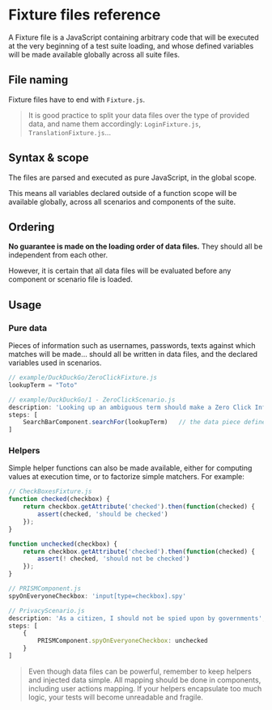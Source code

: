 Fixture files reference
====================

A Fixture file is a JavaScript containing arbitrary code that will be executed at the very beginning of a test suite loading, and whose defined variables will be made available globally across all suite files.


File naming
-----------

Fixture files have to end with `Fixture.js`.

> It is good practice to split your data files over the type of provided data, and name them accordingly: `LoginFixture.js`, `TranslationFixture.js`…


Syntax & scope
--------------

The files are parsed and executed as pure JavaScript, in the global scope.

This means all variables declared outside of a function scope will be available globally, across all scenarios and components of the suite.


Ordering
--------

**No guarantee is made on the loading order of data files.** They should all be independent from each other.

However, it is certain that all data files will be evaluated before any component or scenario file is loaded.


Usage
-----

### Pure data

Pieces of information such as usernames, passwords, texts against which matches will be made… should all be written in data files, and the declared variables used in scenarios.

```javascript
// example/DuckDuckGo/ZeroClickFixture.js
lookupTerm = "Toto"
```
```javascript
// example/DuckDuckGo/1 - ZeroClickScenario.js
description: 'Looking up an ambiguous term should make a Zero Click Info box appear.',
steps: [
    SearchBarComponent.searchFor(lookupTerm)   // the data piece defined in the data file is used here
]
```


### Helpers

Simple helper functions can also be made available, either for computing values at execution time, or to factorize simple matchers. For example:

```javascript
// CheckBoxesFixture.js
function checked(checkbox) {
    return checkbox.getAttribute('checked').then(function(checked) {
        assert(checked, 'should be checked')
    });
}

function unchecked(checkbox) {
    return checkbox.getAttribute('checked').then(function(checked) {
        assert(! checked, 'should not be checked')
    });
}
```
```javascript
// PRISMComponent.js
spyOnEveryoneCheckbox: 'input[type=checkbox].spy'
```
```javascript
// PrivacyScenario.js
description: 'As a citizen, I should not be spied upon by governments',
steps: [
    {
        PRISMComponent.spyOnEveryoneCheckbox: unchecked
    }
]
```

> Even though data files can be powerful, remember to keep helpers and injected data simple. All mapping should be done in components, including user actions mapping. If your helpers encapsulate too much logic, your tests will become unreadable and fragile.
